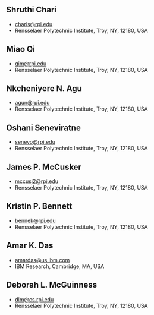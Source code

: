 ## Shruthi Chari
* [charis@rpi.edu](mailto:charis@rpi.edu)
* Rensselaer Polytechnic Institute, Troy, NY, 12180, USA

## Miao Qi
* [qim@rpi.edu](mailto:qim@rpi.edu)
* Rensselaer Polytechnic Institute, Troy, NY, 12180, USA

## Nkcheniyere N. Agu
* [agun@rpi.edu](mailto:agun@rpi.edu)
* Rensselaer Polytechnic Institute, Troy, NY, 12180, USA

## Oshani Seneviratne
* [senevo@rpi.edu](mailto:senevo@rpi.edu)
* Rensselaer Polytechnic Institute, Troy, NY, 12180, USA

## James P. McCusker
* [mccusj2@rpi.edu](mailto:mccusj2@rpi.edu)
* Rensselaer Polytechnic Institute, Troy, NY, 12180, USA

## Kristin P. Bennett
* [bennek@rpi.edu](mailto:bennek@rpi.edu)
* Rensselaer Polytechnic Institute, Troy, NY, 12180, USA

## Amar K. Das
* [amardas@us.ibm.com](mailto:amardas@us.ibm.com)
* IBM Research, Cambridge, MA, USA

## Deborah L. McGuinness
* [dlm@cs.rpi.edu](mailto:dlm@cs.rpi.edu)
* Rensselaer Polytechnic Institute, Troy, NY, 12180, USA

